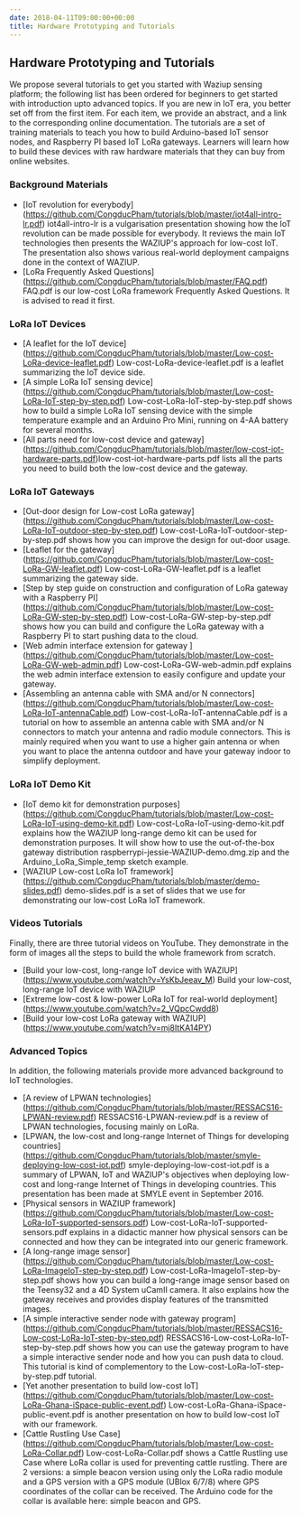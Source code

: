 ```yaml
---
date: 2018-04-11T09:00:00+00:00
title: Hardware Prototyping and Tutorials
---
```


## Hardware Prototyping and Tutorials
We propose several tutorials to get you started with Waziup sensing platform; the following list has been ordered for beginners to get started with introduction upto advanced topics. If you are new in IoT era, you better set off from the first item. For each item, we provide an abstract, and a link to the corresponding online documentation.
The tutorials are a set of training materials to teach you how to build Arduino-based IoT sensor nodes, and Raspberry PI based IoT LoRa gateways. Learners will learn how to build these devices with raw hardware materials that they can buy from online websites.

### ‌Background Materials
- [IoT revolution for everybody] (https://github.com/CongducPham/tutorials/blob/master/iot4all-intro-lr.pdf)  iot4all-intro-lr is a vulgarisation presentation showing how the IoT revolution can be made possible for everybody. It reviews the main IoT technologies then presents the WAZIUP's approach for low-cost IoT. The presentation also shows various real-world deployment campaigns done in the context of WAZIUP.
- [LoRa Frequently Asked Questions] (https://github.com/CongducPham/tutorials/blob/master/FAQ.pdf) FAQ.pdf is our low-cost LoRa framework Frequently Asked Questions. It is advised to read it first.

### LoRa IoT Devices
- [A leaflet for the IoT device] (https://github.com/CongducPham/tutorials/blob/master/Low-cost-LoRa-device-leaflet.pdf) Low-cost-LoRa-device-leaflet.pdf is a leaflet summarizing the IoT device side.
- [A simple LoRa IoT sensing device] (https://github.com/CongducPham/tutorials/blob/master/Low-cost-LoRa-IoT-step-by-step.pdf) Low-cost-LoRa-IoT-step-by-step.pdf shows how to build a simple LoRa IoT sensing device with the simple temperature example and an Arduino Pro Mini, running on 4-AA battery for several months.
- [All parts need for low-cost device and gateway] (https://github.com/CongducPham/tutorials/blob/master/low-cost-iot-hardware-parts.pdf)low-cost-iot-hardware-parts.pdf lists all the parts you need to build both the low-cost device and the gateway.

### LoRa IoT Gateways
- [Out-door design for Low-cost LoRa gateway] (https://github.com/CongducPham/tutorials/blob/master/Low-cost-LoRa-IoT-outdoor-step-by-step.pdf) Low-cost-LoRa-IoT-outdoor-step-by-step.pdf shows how you can improve the design for out-door usage.
- [Leaflet for the gateway] (https://github.com/CongducPham/tutorials/blob/master/Low-cost-LoRa-GW-leaflet.pdf) Low-cost-LoRa-GW-leaflet.pdf is a leaflet summarizing the gateway side.
- [Step by step guide on construction and configuration of LoRa gateway with a Raspberry PI] (https://github.com/CongducPham/tutorials/blob/master/Low-cost-LoRa-GW-step-by-step.pdf) Low-cost-LoRa-GW-step-by-step.pdf shows how you can build and configure the LoRa gateway with a Raspberry PI to start pushing data to the cloud.
- [Web admin interface extension for gateway ] (https://github.com/CongducPham/tutorials/blob/master/Low-cost-LoRa-GW-web-admin.pdf) Low-cost-LoRa-GW-web-admin.pdf explains the web admin interface extension to easily configure and update your gateway.
- [Assembling an antenna cable with SMA and/or N connectors] (https://github.com/CongducPham/tutorials/blob/master/Low-cost-LoRa-IoT-antennaCable.pdf) Low-cost-LoRa-IoT-antennaCable.pdf is a tutorial on how to assemble an antenna cable with SMA and/or N connectors to match your antenna and radio module connectors. This is mainly required when you want to use a higher gain antenna or when you want to place the antenna outdoor and have your gateway indoor to simplify deployment.

### LoRa IoT Demo Kit
- [IoT demo kit for demonstration purposes] (https://github.com/CongducPham/tutorials/blob/master/Low-cost-LoRa-IoT-using-demo-kit.pdf) Low-cost-LoRa-IoT-using-demo-kit.pdf explains how the WAZIUP long-range demo kit can be used for demonstration purposes. It will show how to use the out-of-the-box gateway distribution raspberrypi-jessie-WAZIUP-demo.dmg.zip and the Arduino_LoRa_Simple_temp sketch example.
- [WAZIUP Low-cost LoRa IoT framework] (https://github.com/CongducPham/tutorials/blob/master/demo-slides.pdf) demo-slides.pdf is a set of slides that we use for demonstrating our low-cost LoRa IoT framework.

### Videos Tutorials
Finally, there are three tutorial videos on YouTube. They demonstrate in the form of images all the steps to build the whole framework from scratch.

- [Build your low-cost, long-range IoT device with WAZIUP] (https://www.youtube.com/watch?v=YsKbJeeav_M) Build your low-cost, long-range IoT device with WAZIUP
- [Extreme low-cost & low-power LoRa IoT for real-world deployment] (https://www.youtube.com/watch?v=2_VQpcCwdd8) 
- [Build your low-cost LoRa gateway with WAZIUP] (https://www.youtube.com/watch?v=mj8ItKA14PY)

### Advanced Topics
In addition, the following materials provide more advanced background to IoT technologies.

- [A review of LPWAN technologies] (https://github.com/CongducPham/tutorials/blob/master/RESSACS16-LPWAN-review.pdf) RESSACS16-LPWAN-review.pdf is a review of LPWAN technologies, focusing mainly on LoRa.
- [LPWAN, the low-cost and long-range Internet of Things for developing countries] (https://github.com/CongducPham/tutorials/blob/master/smyle-deploying-low-cost-iot.pdf) 
smyle-deploying-low-cost-iot.pdf is a summary of LPWAN, IoT and WAZIUP's objectives when deploying low-cost and long-range Internet of Things in developing countries. This presentation has been made at SMYLE event in September 2016.
- [Physical sensors in WAZIUP framework] (https://github.com/CongducPham/tutorials/blob/master/Low-cost-LoRa-IoT-supported-sensors.pdf) Low-cost-LoRa-IoT-supported-sensors.pdf explains in a didactic manner how physical sensors can be connected and how they can be integrated into our generic framework.
- [A long-range image sensor] (https://github.com/CongducPham/tutorials/blob/master/Low-cost-LoRa-ImageIoT-step-by-step.pdf) Low-cost-LoRa-ImageIoT-step-by-step.pdf shows how you can build a long-range image sensor based on the Teensy32 and a 4D System uCamII camera. It also explains how the gateway receives and provides display features of the transmitted images.
- [A simple interactive sender node with gateway program] (https://github.com/CongducPham/tutorials/blob/master/RESSACS16-Low-cost-LoRa-IoT-step-by-step.pdf) RESSACS16-Low-cost-LoRa-IoT-step-by-step.pdf shows how you can use the gateway program to have a simple interactive sender node and how you can push data to cloud. This tutorial is kind of complementory to the Low-cost-LoRa-IoT-step-by-step.pdf tutorial.
- [Yet another presentation to build low-cost IoT] (https://github.com/CongducPham/tutorials/blob/master/Low-cost-LoRa-Ghana-iSpace-public-event.pdf) Low-cost-LoRa-Ghana-iSpace-public-event.pdf is another presentation on how to build low-cost IoT with our framework.
- [Cattle Rustling Use Case] (https://github.com/CongducPham/tutorials/blob/master/Low-cost-LoRa-Collar.pdf) Low-cost-LoRa-Collar.pdf shows a Cattle Rustling use Case where LoRa collar is used for preventing cattle rustling. There are 2 versions: a simple beacon version using only the LoRa radio module and a GPS version with a GPS module (UBlox 6/7/8) where GPS coordinates of the collar can be received. The Arduino code for the collar is available here: simple beacon and GPS.